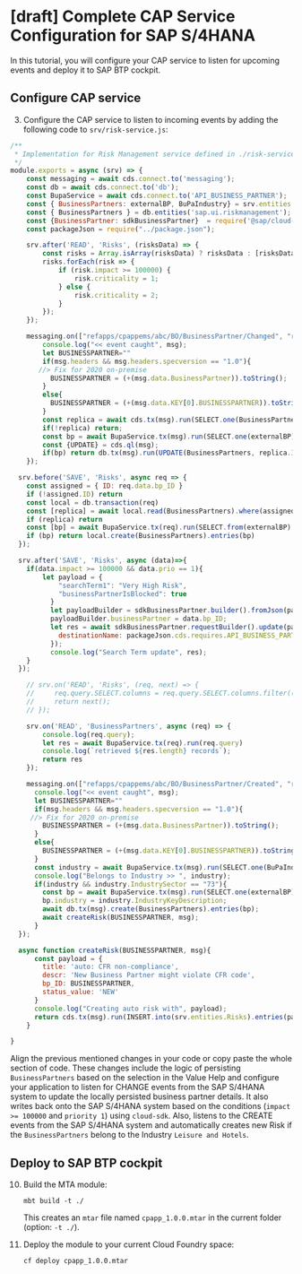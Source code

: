 # [draft] Complete CAP Service Configuration for SAP S/4HANA

In this tutorial, you will configure your CAP service to listen for upcoming events and deploy it to SAP BTP cockpit.

## Configure CAP service

3. Configure the CAP service to listen to incoming events by adding the following code to `srv/risk-service.js`:

    <!-- cpes-file srv/risk-service.js -->
```js hl_lines="5-12 23-38 40-48 50-63 71-74 77-106"
/**
 * Implementation for Risk Management service defined in ./risk-service.cds
 */
module.exports = async (srv) => {
    const messaging = await cds.connect.to('messaging');
    const db = await cds.connect.to('db');
    const BupaService = await cds.connect.to('API_BUSINESS_PARTNER');
    const { BusinessPartners: externalBP, BuPaIndustry} = srv.entities
    const { BusinessPartners } = db.entities('sap.ui.riskmanagement');
    const {BusinessPartner: sdkBusinessPartner}  = require('@sap/cloud-sdk-vdm-business-partner-service');
    const packageJson = require("../package.json");

    srv.after('READ', 'Risks', (risksData) => {
        const risks = Array.isArray(risksData) ? risksData : [risksData];
        risks.forEach(risk => {
            if (risk.impact >= 100000) {
                risk.criticality = 1;
            } else {
                risk.criticality = 2;
            }
        });
    });

    messaging.on(["refapps/cpappems/abc/BO/BusinessPartner/Changed", "refapps/cpappems/abc/ce/sap/s4/beh/businesspartner/v1/BusinessPartner/Changed/v1"], async (msg) => {
        console.log("<< event caught", msg);
        let BUSINESSPARTNER=""
        if(msg.headers && msg.headers.specversion == "1.0"){
       //> Fix for 2020 on-premise
          BUSINESSPARTNER = (+(msg.data.BusinessPartner)).toString();
        }
        else{
          BUSINESSPARTNER = (+(msg.data.KEY[0].BUSINESSPARTNER)).toString();
        }
        const replica = await cds.tx(msg).run(SELECT.one(BusinessPartners, (n) => n.ID).where({ID: BUSINESSPARTNER}));
        if(!replica) return;
        const bp = await BupaService.tx(msg).run(SELECT.one(externalBP).where({ID: BUSINESSPARTNER}));
        const {UPDATE} = cds.ql(msg);
        if(bp) return db.tx(msg).run(UPDATE(BusinessPartners, replica.ID).with(bp));
    });

  srv.before('SAVE', 'Risks', async req => {
    const assigned = { ID: req.data.bp_ID }
    if (!assigned.ID) return
    const local = db.transaction(req)
    const [replica] = await local.read(BusinessPartners).where(assigned)
    if (replica) return
    const [bp] = await BupaService.tx(req).run(SELECT.from(externalBP).where(assigned))
    if (bp) return local.create(BusinessPartners).entries(bp)
  });

  srv.after('SAVE', 'Risks', async (data)=>{
    if(data.impact >= 100000 && data.prio == 1){
        let payload = {
            "searchTerm1": "Very High Risk",
            "businessPartnerIsBlocked": true
          }
          let payloadBuilder = sdkBusinessPartner.builder().fromJson(payload);
          payloadBuilder.businessPartner = data.bp_ID;
          let res = await sdkBusinessPartner.requestBuilder().update(payloadBuilder).withCustomServicePath("/").execute({
            destinationName: packageJson.cds.requires.API_BUSINESS_PARTNER.credentials.destination
          });
          console.log("Search Term update", res);
    }
  });

    // srv.on('READ', 'Risks', (req, next) => {
    //     req.query.SELECT.columns = req.query.SELECT.columns.filter(({ expand, ref }) => !(expand && ref[0] === 'bp'));
    //     return next();
    // });

    srv.on('READ', 'BusinessPartners', async (req) => {
        console.log(req.query);
        let res = await BupaService.tx(req).run(req.query)
        console.log(`retrieved ${res.length} records`);
        return res
    });

    messaging.on(["refapps/cpappems/abc/BO/BusinessPartner/Created", "refapps/cpappems/abc/ce/sap/s4/beh/businesspartner/v1/BusinessPartner/Created/v1"], async (msg) => {
      console.log("<< event caught", msg);
      let BUSINESSPARTNER=""
      if(msg.headers && msg.headers.specversion == "1.0"){
     //> Fix for 2020 on-premise
        BUSINESSPARTNER = (+(msg.data.BusinessPartner)).toString();
      }
      else{
        BUSINESSPARTNER = (+(msg.data.KEY[0].BUSINESSPARTNER)).toString();
      }
      const industry = await BupaService.tx(msg).run(SELECT.one(BuPaIndustry).where({BusinessPartner: BUSINESSPARTNER}))
      console.log("Belongs to Industry >> ", industry);
      if(industry && industry.IndustrySector == "73"){
        const bp = await BupaService.tx(msg).run(SELECT.one(externalBP).where({ID: BUSINESSPARTNER}));
        bp.industry = industry.IndustryKeyDescription;
        await db.tx(msg).create(BusinessPartners).entries(bp);
        await createRisk(BUSINESSPARTNER, msg);
      }
  });

  async function createRisk(BUSINESSPARTNER, msg){
      const payload = {
        title: 'auto: CFR non-compliance',
        descr: 'New Business Partner might violate CFR code',
        bp_ID: BUSINESSPARTNER,
        status_value: 'NEW'
      }
      console.log("Creating auto risk with", payload);
      return cds.tx(msg).run(INSERT.into(srv.entities.Risks).entries(payload));
    }

}
```

Align the previous mentioned changes in your code or copy paste the whole section of code. These changes include the logic of persisting `BusinessPartners` based on the selection in the Value Help and configure your application to listen for CHANGE events from the SAP S/4HANA system to update the locally persisted business partner details. It also writes back onto the SAP S/4HANA system based on the conditions (`impact >= 100000` and `priority 1`) using `cloud-sdk`.
Also, listens to the CREATE events from the SAP S/4HANA system and automatically creates new Risk if the `BusinessPartners` belong to the Industry `Leisure and Hotels`.

## Deploy to SAP BTP cockpit

10. Build the MTA module:

    ```
    mbt build -t ./
    ```

    This creates an `mtar` file named `cpapp_1.0.0.mtar` in the current folder (option: `-t ./`).

11. Deploy the module to your current Cloud Foundry space:

    ```
    cf deploy cpapp_1.0.0.mtar
    ```